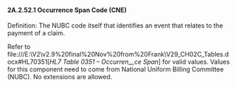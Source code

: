 #### 2A.2.52.1 Occurrence Span Code (CNE)

Definition: The NUBC code itself that identifies an event that relates to the payment of a claim.

Refer to file:///E:\V2\v2.9%20final%20Nov%20from%20Frank\V29_CH02C_Tables.docx#HL70351[_HL7 Table_ _0351 – Occurren__ce Span_] for valid values. Values for this component need to come from National Uniform Billing Committee (NUBC). No extensions are allowed.
